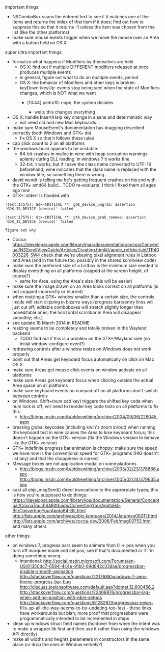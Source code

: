 important things:
- NSComboBox scans the entered text to see if it matches one of the items and returns the index of that item if it does; find out how to suppress this so that it returns -1 unless the item was chosen from the list (like the other platforms)
- make sure mouse events trigger when we move the mouse over an Area with a button held on OS X

super ultra important things:
- formalize what happens if Modifiers by themselves are held
	- OS X: find out if multiple DIFFERENT modifiers released at once produces multiple events
	- in general, figure out what to do on multiple events, period
	- OS X: the behavior of Modifiers and other keys is broken: keyDown:/keyUp: events stop being sent when the state of Modifiers changes, which is NOT what we want
		- [13:44] <Psy> pietro10: nope, the system decides

			- welp; this changes everything
- OS X: handle Insert/Help key change in a sane and deterministic way
	- will need old and new Mac keyboards...
- make sure MouseEvent's documentation has dragging described correctly (both Windows and GTK+ do)
	- fix OS X so that it follows these rules
- cap click count to 2 on all platforms
- the windows build appears to be unstable:
	- 64-bit crashes in malloc in wine with heap corruption warnings aplenty during DLL loading; in windows 7 it works fine
	- 32-bit: it works, but if I save the class name converted to UTF-16 beforehand, wine indicates that the class name is replaced with the window title, so something there is wrong...
- david wendt is telling me he's getting frequent crashes on his end with the GTK+ amd64 build...
	TODO re-evaluate; I think I fixed them all ages ago now
- GTK+: stderr is flooded with
```
(test:17575): Gdk-CRITICAL **: gdk_device_ungrab: assertion 'GDK_IS_DEVICE (device)' failed

(test:17575): Gtk-CRITICAL **: gtk_device_grab_remove: assertion 'GDK_IS_DEVICE (device)' failed
```
	figure out why
- Cocoa: https://developer.apple.com/library/mac/documentation/cocoa/Conceptual/NSScrollViewGuide/Articles/Creating.html#//apple_ref/doc/uid/TP40003226-SW4 check that we're obeying pixel alignment rules in Listbox and Area (and in the future too, possibly in the shared scrollview code)
- make sure the preferred size of a Listbox is the minimum size needed to display everything on all platforms (capped at the screen height, of course?)
	- same for Area, using the Area's size (this will be easier)
- make sure the image drawn on an Area looks correct on all platforms (is not cropped incorrectly or blurred)
- when resizing a GTK+ window smaller than a certain size, the controls inside will start clipping in bizarre ways (progress bars/entry lines will just cut off; editable comboboxes will stretch slightly longer than noneditable ones; the horizontal scrollbar in Area will disappear smoothly; etc.)
- see update 18 March 2014 in README
- resizing seems to be completely and totally broken in the Wayland backend
	- TODO find out if this is a problem on the GTK+/Wayland side (no initial window-configure event?)
- redrawing controls after a window resize on Windows does not work properly
- point out that Areas get keyboard focus automatically on click on Mac OS X
- make sure Areas get mouse click events on window activate on all platforms
- make sure Areas get keyboard focus when clicking outside the actual Area space on all platforms
- make sure keyboard events on numpad off on all platforms don't switch between controls
- on Windows, Shift+(num pad key) triggers the shifted key code when num lock is off; will need to reorder key code tests on all platforms to fix this
	- http://blogs.msdn.com/b/oldnewthing/archive/2004/09/06/226045.aspx
- pressing global keycodes (including kwin's zoom in/out) when running the keyboard test in wine causes the Area to lose keyboard focus; this doesn't happen on the GTK+ version (fix the Windows version to behave like the GTK+ version)
- GTK+ indefinite progress bar animation is choppy: make sure the speed we have now is the conventional speed for GTK+ programs (HIG doesn't list any) and that the choppiness is correct
- Message boxes are not application-modal on some platforms
	- http://blogs.msdn.com/b/oldnewthing/archive/2005/02/23/378866.aspx http://blogs.msdn.com/b/oldnewthing/archive/2005/02/24/379635.aspx
- cast all objc_msgSend() direct invocations to the approrpiate types; this is how you're supposed to do things: https://developer.apple.com/library/ios/documentation/General/Conceptual/CocoaTouch64BitGuide/ConvertingYourAppto64-Bit/ConvertingYourAppto64-Bit.html http://lists.apple.com/archives/objc-language/2014/Jan/msg00011.html http://lists.apple.com/archives/cocoa-dev/2006/Feb/msg00753.html and many others

other things:
- on windows 7, progress bars seem to animate from 0 -> pos when you turn off marquee mode and set pos; see if that's documented or if I'm doing something wrong
	- intentional: http://social.msdn.microsoft.com/Forums/en-US/61350dc7-6584-4c4e-91b0-69d642c03dae/progressbar-disable-smooth-animation http://stackoverflow.com/questions/2217688/windows-7-aero-theme-progress-bar-bug http://discuss.joelonsoftware.com/default.asp?dotnet.12.600456.2 http://stackoverflow.com/questions/22469876/progressbar-lag-when-setting-position-with-pbm-setpos http://stackoverflow.com/questions/6128287/tprogressbar-never-fills-up-all-the-way-seems-to-be-updating-too-fast - these links have workarounds but blah; more proof that progressbars were programmatically intended to be incremented in steps
- clean up windows struct field names (holdover from when the intent was to make a wrapper lib first and then use it rather than using the windows API directly)
- make all widths and heights parameters in constructors in the same place (or drop the ones in Window entirely?)
